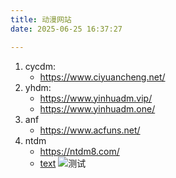```yaml
---
title: 动漫网站
date: 2025-06-25 16:37:27

---
```

1. cycdm:
   - https://www.ciyuancheng.net/
2. yhdm:
   - https://www.yinhuadm.vip/
   - https://www.yinhuadm.one/
3. anf
   - https://www.acfuns.net/
4. ntdm
   - https://ntdm8.com/
   - [text](https://ntdm8.com/)
![测试](https://github.dpik.top/https://raw.githubusercontent.com/kd345/img/master/test/070828381f302e9db5bbef014c086e06f018.webp)
